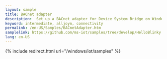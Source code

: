 ```yaml
---
layout: sample
title: BACnet adapter
description:  Set up a BACnet adapter for Device System Bridge on Windows 10
keyword: intermediate, alljoyn, connectivity
permalink: /en-US/Samples/BACnetAdapter.htm
samplelink: https://github.com/ms-iot/samples/tree/develop/HelloBlinky
lang: en-US
---
```

{% include redirect.html url="/windows/iot/samples" %}
